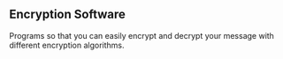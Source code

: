 ## Encryption Software
Programs so that you can easily encrypt and decrypt your message with different encryption algorithms.
